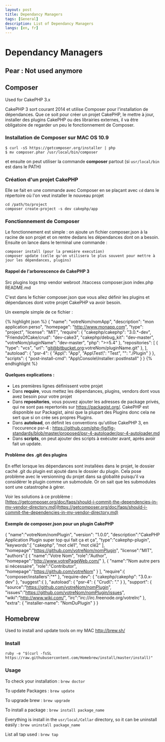 ```yaml
---
layout: post
title: Dependancy Managers
tags: [General]
description: List of Dependancy Managers
langs: [en, fr]
---
```


Dependancy Managers
===================

## Pear : Not used anymore

## Composer

Used for CakePHP 3.x

CakePHP 3 sort courant 2014 et utilise Composer pour l'installation de dépendances. Que ce soit pour créer un projet CakePHP, le mettre à jour, installer des plugins CakePHP ou des librairies externes, il va être obligatoire de regarder un peu le fonctionnement de Composer.

### Installation de Composer sur MAC OS 10.9

    $ curl -sS https://getcomposer.org/installer | php
    $ mv composer.phar /usr/local/bin/composer

et ensuite on peut utiliser la commande **composer** partout (si `usr/local/bin` est dans le PATH)

### Création d'un projet CakePHP

Elle se fait en une commande avec Composer en se plaçant avec `cd` dans le répertoire où l'on veut installer le nouveau projet

    cd /path/to/project
    composer create-project -s dev cakephp/app

### Fonctionnement de Composer

Le fonctionnement est simple : on ajoute un fichier composer.json à la racine de son projet et on rentre dedans les dépendances dont on a besoin. Ensuite on lance dans le terminal une commande :

    composer install (pour la première execution)
    composer update (celle qu'on utilisera le plus souvent pour mettre à jour les dépendances, plugins)

#### Rappel de l'arborescence de CakePHP 3

Src
plugins
logs
tmp
vendor
webroot
.htaccess
composer.json
index.php
README.md

C'est dans le fichier composer.json que vous allez définir les plugins et dépendances dont votre projet CakePHP va avoir besoin.

Un exemple simple de ce fichier :

{% highlight json %}
{
    "name": "votreNom/nomApp",
    "description": "mon application perso",
    "homepage": "<a href="http://www.monapp.com" rel="" target="">http://www.monapp.com</a>",
    "type": "project",
    "license": "MIT",
    "require": {
        "cakephp/cakephp": "3.0.*-dev",
        "FriendsOfCake/crud": "dev-cake3",
        "cakephp/debug_kit": "dev-master",
        "votreNom/pluginName": "dev-master",
        "php": "&gt;=5.4"
    },
    "repositories": [
        {
            "type": "vcs",
                "url": "git@bitbucket.org:votreNom/pluginName.git"
        },
    ],
    "autoload": {
        "psr-4": {
            "App\\": "App",
            "App\\Test\\": "Test",
            "": "./Plugin"
        }
    },
    "scripts": {
        "post-install-cmd": "App\\Console\\Installer::postInstall"        }
    }
{% endhighlight %}

#### Quelques explications :

* Les premières lignes définissent votre projet
* Dans **require**, vous mettez les dépendances, plugins, vendors dont vous avez besoin pour votre projet
* Dans **repositories**, vous pouvez ajouter les adresses de package privés, qui ne sont pas repertoriés sur <a href="https://packagist.org/" rel="" target="">https://packagist.org/</a>. CakePHP est disponible sur Packagist, ainsi que la plupart des Plugins donc cela ne sert que si on crée ses propres Plugins.
* Dans **autoload**, on définit les conventions qu'utilise CakePHP 3, en l'occurence psr-4 : <a href="https://github.com/php-fig/fig-standards/blob/master/proposed/psr-4-autoloader/psr-4-autoloader.md" rel="" target="">https://github.com/php-fig/fig-standards/blob/master/proposed/psr-4-autoloader/psr-4-autoloader.md</a>
* Dans **scripts**, on peut ajouter des scripts à exécuter avant, après avoir fait un update.

#### Problème des .git des plugins

En effet lorsque les dépendances sont installées dans le projet, le dossier caché .git du plugin est ajouté dans le dossier du plugin. Cela pose problème avec le versionning du projet dans sa globalité puisqu'il va considérer le plugin comme un submodule. Or on sait que les submodules sont une catastrophe à gérer.

Voir les solutions à ce problème : [https://getcomposer.org/doc/faqs/should-i-commit-the-dependencies-in-my-vendor-directory.md](https://getcomposer.org/doc/faqs/should-i-commit-the-dependencies-in-my-vendor-directory.md)

#### Exemple de composer.json pour un plugin CakePHP

{
    "name":"votreNom/nomPlugin",
    "version": "1.0.0",
    "description":"CakePHP Application Plugin super top qui fait ça et ça",
    "type":"cakephp-plugin",
    "keywords":[
        "cakephp",
        "mot clé1",
        "mot clé2"
    ],
    "homepage":"https://github.com/votreNom/nomPlugin",        "license":"MIT",
    "authors":[
        {
            "name":"Votre Nom",
            "role":"Author",
            "homepage":"http://www.votrePageWeb.com/"
        },
        {
            "name":"Nom autre pers si nécessaire",
            "role":"Contributor",
            "homepage":"https://github.com/votreNom"
        }
    ],
    "require":{
        "composer/installers":"*"
    },
    "require-dev": {
        "cakephp/cakephp": "3.0.x-dev"
    },
    "suggest":{
    },
    "autoload": {
        "psr-4": {
            "Crud\\": "."
        }
    },
    "support": {
        "source":"https://github.com/votreNom/nomPlugin",
        "issues":"https://github.com/votreNom/nomPlugin/issues",
        "wiki":"http://www.wiki.com/",
        "irc":"irc://irc.freenode.org/votreIrc"
    },
    "extra": {
        "installer-name": "NomDuPlugin"
    }
}

## Homebrew

Used to install and update tools on my MAC
http://brew.sh/

### Install

    ruby -e "$(curl -fsSL https://raw.githubusercontent.com/Homebrew/install/master/install)"

### Usage

To check your installation : `brew doctor`

To update Packages : `brew update`

To upgrade brew : `brew upgrade`

To install a package : `brew install package_name`

Everything is install in the `usr/local/Cellar` directory, so it can be uninstall easily : `brew uninstall package_name`

List all tap used : `brew tap`
